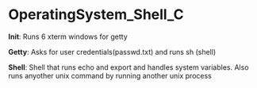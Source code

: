 # OperatingSystem_Shell_C

__Init__: Runs 6 xterm windows for getty

__Getty__: Asks for user credentials(passwd.txt) and runs sh (shell)

__Shell__: Shell that runs echo and export and handles system variables. Also runs anyother unix command by running another unix process
